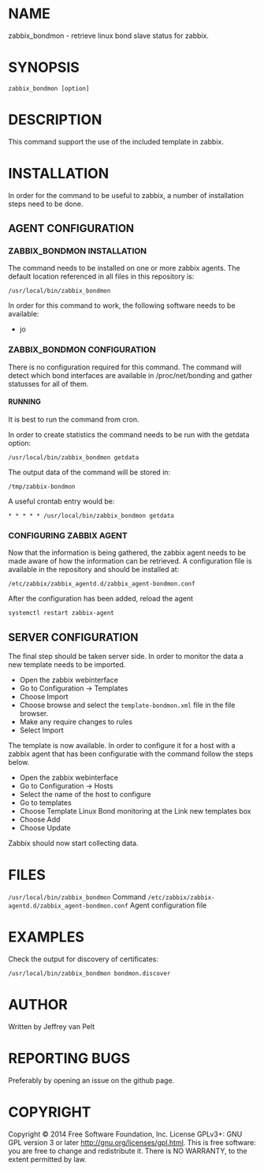 # NAME

zabbix_bondmon - retrieve linux bond slave status for zabbix.

# SYNOPSIS

`zabbix_bondmon [option]`

# DESCRIPTION

This command support the use of the included template in zabbix.

# INSTALLATION

In order for the command to be useful to zabbix, a number of installation steps
need to be done.

## AGENT CONFIGURATION

### ZABBIX_BONDMON INSTALLATION

The command needs to be installed on one or more zabbix agents. The default location
referenced in all files in this repository is:

`/usr/local/bin/zabbix_bondmon`

In order for this command to work, the following software needs to be available:

* jo

### ZABBIX_BONDMON CONFIGURATION

There is no configuration required for this command. The command will detect which
bond interfaces are available in /proc/net/bonding and gather statusses for all of them.

#### RUNNING

It is best to run the command from cron.

In order to create statistics the command needs to be run with the getdata option:

`/usr/local/bin/zabbix_bondmon getdata`

The output data of the command will be stored in:

`/tmp/zabbix-bondmon`

A useful crontab entry would be:

`* * * * * /usr/local/bin/zabbix_bondmon getdata`

### CONFIGURING ZABBIX AGENT

Now that the information is being gathered, the zabbix agent needs to be made aware
of how the information can be retrieved. A configuration file is available in the
repository and should be installed at:

`/etc/zabbix/zabbix_agentd.d/zabbix_agent-bondmon.conf`

After the configuration has been added, reload the agent

`systemctl restart zabbix-agent`

## SERVER CONFIGURATION

The final step should be taken server side. In order to monitor the data a new
template needs to be imported.

* Open the zabbix webinterface
* Go to Configuration -> Templates
* Choose Import
* Choose browse and select the `template-bondmon.xml` file in the file browser.
* Make any require changes to rules
* Select Import

The template is now available. In order to configure it for a host with a zabbix
agent that has been configuratie with the command follow the steps below.

* Open the zabbix webinterface
* Go to Configuration -> Hosts
* Select the name of the host to configure
* Go to templates
* Choose Template Linux Bond monitoring at the Link new templates box
* Choose Add
* Choose Update

Zabbix should now start collecting data.

# FILES

`/usr/local/bin/zabbix_bondmon` Command
`/etc/zabbix/zabbix-agentd.d/zabbix_agent-bondmon.conf` Agent configuration file

# EXAMPLES

Check the output for discovery of certificates:

`/usr/local/bin/zabbix_bondmon bondmon.discover`

# AUTHOR

Written by Jeffrey van Pelt

# REPORTING BUGS

Preferably by opening an issue on the github page.

# COPYRIGHT

Copyright  ©  2014  Free Software Foundation, Inc.  License GPLv3+: GNU
GPL version 3 or later <http://gnu.org/licenses/gpl.html>.
This is free software: you are free  to  change  and  redistribute  it.
There is NO WARRANTY, to the extent permitted by law.
